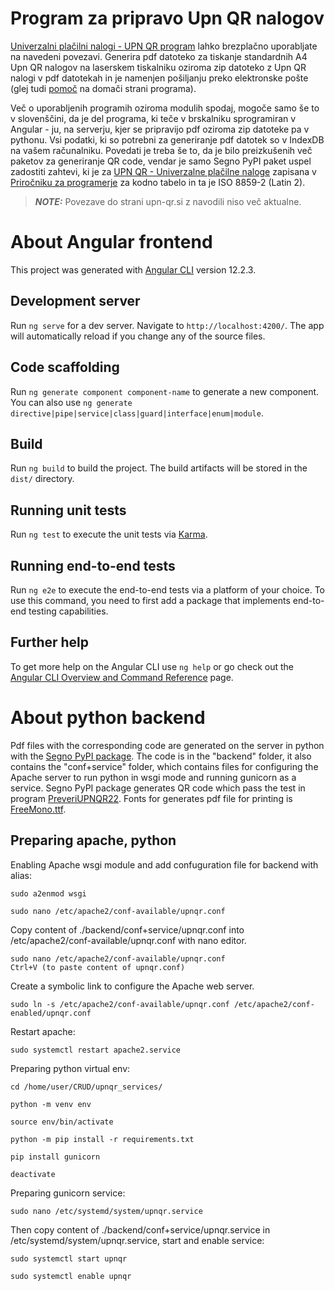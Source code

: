 # Program za pripravo Upn QR nalogov
[Univerzalni plačilni nalogi - UPN QR program](https://potep.eu/upnqr-v0/) lahko brezplačno uporabljate na navedeni povezavi. Generira pdf datoteko za tiskanje standardnih A4 Upn QR nalogov na laserskem tiskalniku oziroma zip datoteko z Upn QR nalogi v pdf datotekah in je namenjen pošiljanju preko elektronske pošte (glej tudi [pomoč](https://potep.eu/upnqr-v0/help) na domači strani programa).

Več o uporabljenih programih oziroma modulih spodaj, mogoče samo še to v slovenščini, da je del programa, ki teče v brskalniku sprogramiran v Angular - ju, na serverju, kjer se pripravijo pdf oziroma zip datoteke pa v pythonu. Vsi podatki, ki so potrebni za generiranje pdf datotek so v IndexDB na vašem računalniku. Povedati je treba še to, da je bilo preizkušenih več paketov za generiranje QR code, vendar je samo Segno PyPI paket uspel zadostiti zahtevi, ki je za [UPN QR - Univerzalne plačilne naloge](https://upn-qr.si/) zapisana v [Priročniku za programerje](https://upn-qr.si/uploads/files/NavodilaZaProgramerjeUPNQR.pdf) za kodno tabelo in ta je ISO 8859-2 (Latin 2).
> **_NOTE:_** Povezave do strani upn-qr.si z navodili niso več aktualne.

# About Angular frontend
This project was generated with [Angular CLI](https://github.com/angular/angular-cli) version 12.2.3.
## Development server
Run `ng serve` for a dev server. Navigate to `http://localhost:4200/`. The app will automatically reload if you change any of the source files.
## Code scaffolding
Run `ng generate component component-name` to generate a new component. You can also use `ng generate directive|pipe|service|class|guard|interface|enum|module`.
## Build
Run `ng build` to build the project. The build artifacts will be stored in the `dist/` directory.
## Running unit tests
Run `ng test` to execute the unit tests via [Karma](https://karma-runner.github.io).
## Running end-to-end tests
Run `ng e2e` to execute the end-to-end tests via a platform of your choice. To use this command, you need to first add a package that implements end-to-end testing capabilities.
## Further help
To get more help on the Angular CLI use `ng help` or go check out the [Angular CLI Overview and Command Reference](https://angular.io/cli) page.

# About python backend
Pdf files with the corresponding code are generated on the server in python with the [Segno PyPI package](https://pypi.org/project/segno/). The code is in the "backend" folder, it also contains the "conf+service" folder, which contains files for configuring the Apache server to run python in wsgi mode and running gunicorn as a service. Segno PyPI package generates QR code which pass the test in program [PreveriUPNQR22](https://upn-qr.si/sl/preveriupnqr). Fonts for generates pdf file for printing is [FreeMono.ttf](https://www.gnu.org/software/freefont/index.html).

## Preparing apache, python
Enabling Apache wsgi module and add confuguration file for backend with alias:
```console
sudo a2enmod wsgi
```
```console
sudo nano /etc/apache2/conf-available/upnqr.conf
```
Copy content of ./backend/conf+service/upnqr.conf into /etc/apache2/conf-available/upnqr.conf with nano editor.
```console
sudo nano /etc/apache2/conf-available/upnqr.conf
Ctrl+V (to paste content of upnqr.conf)
```
Create a symbolic link to configure the Apache web server.
```console
sudo ln -s /etc/apache2/conf-available/upnqr.conf /etc/apache2/conf-enabled/upnqr.conf
```
Restart apache:
```console
sudo systemctl restart apache2.service
```
Preparing python virtual env:
```console
cd /home/user/CRUD/upnqr_services/
```
```console
python -m venv env
```
```console
source env/bin/activate
```
```console
python -m pip install -r requirements.txt
```
```console
pip install gunicorn
```
```console
deactivate
```
Preparing gunicorn service:
```console
sudo nano /etc/systemd/system/upnqr.service
```
Then copy content of ./backend/conf+service/upnqr.service in /etc/systemd/system/upnqr.service, start and enable service:
```console
sudo systemctl start upnqr
```
```console
sudo systemctl enable upnqr
```





